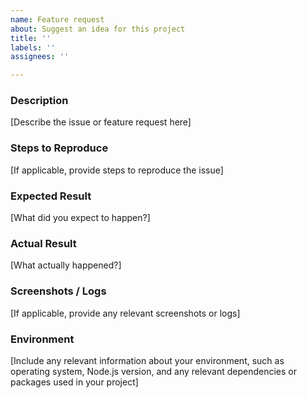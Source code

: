 ```yaml
---
name: Feature request
about: Suggest an idea for this project
title: ''
labels: ''
assignees: ''

---
```


### Description
[Describe the issue or feature request here]

### Steps to Reproduce
[If applicable, provide steps to reproduce the issue]

### Expected Result
[What did you expect to happen?]

### Actual Result
[What actually happened?]

### Screenshots / Logs
[If applicable, provide any relevant screenshots or logs]

### Environment
[Include any relevant information about your environment, such as operating system, Node.js version, and any relevant dependencies or packages used in your project]
